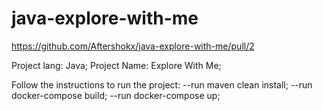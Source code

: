 # java-explore-with-me
https://github.com/Aftershokx/java-explore-with-me/pull/2

Project lang: Java;
Project Name: Explore With Me;

Follow the instructions to run the project:
 --run maven clean install;
 --run docker-compose build;
 --run docker-compose up;